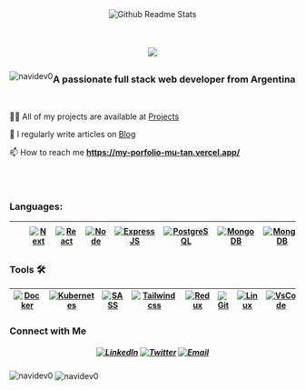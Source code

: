 <p align="center">
 <img width="160px" src="https://github.com/preactjs/wmr/blob/main/docs/public/assets/wmr.svg" align="center" alt="Github Readme Stats" />
</p>


<h1 align="center">
  <a href="https://git.io/typing-svg">
    <img src="https://readme-typing-svg.herokuapp.com/?lines=Hello,+There!+👋;This+is+Juan+NARVAEZ....;Nice+to+meet+you!&center=true&size=30">
  </a>
</h1>
<img align="left" src="https://komarev.com/ghpvc/?username=navidev0" alt="navidev0" />

<h3 align="center">A passionate full stack web developer from Argentina</h3>
<br/>

👨‍💻 All of my projects are available at [Projects](https://my-porfolio-mu-tan.vercel.app/works)

📝 I regularly write articles on [Blog](https://my-porfolio-mu-tan.vercel.app/posts)

📫 How to reach me **https://my-porfolio-mu-tan.vercel.app/**

<br/>
<br/>

### <h3 align="left">Languages:</h3>

| [<img src="https://raw.githubusercontent.com/devicons/devicon/master/icons/typescript/typescript-original.svg" alt="typescript" width="40" height="40">](https://www.typescriptlang.org/) | [<img src="https://raw.githubusercontent.com/devicons/devicon/master/icons/javascript/javascript-original.svg" alt="typescript" width="40" height="40">](https://developer.mozilla.org/es/docs/Web/JavaScript) | [<img src="https://cdn.jsdelivr.net/gh/devicons/devicon/icons/nextjs/nextjs-original-wordmark.svg" alt="Next" width="40" height="40">](https://nextjs.org/) | [<img src="https://cdn.jsdelivr.net/gh/devicons/devicon/icons/react/react-original-wordmark.svg" alt="React" width="40" height="40">](https://react.dev/) | [<img src="https://cdn.jsdelivr.net/gh/devicons/devicon/icons/nodejs/nodejs-original.svg" alt="Node" width="40" height="40">](https://nodejs.org/es) | [<img src="https://cdn.jsdelivr.net/gh/devicons/devicon/icons/express/express-original.svg" alt="ExpressJS" width="40" height="40">](<[https://nodejs.org/es](https://expressjs.com/es/)>) | [<img src="https://cdn.jsdelivr.net/gh/devicons/devicon/icons/postgresql/postgresql-original-wordmark.svg" alt="PostgreSQL" width="40" height="40">](https://www.postgresql.org/) | [<img src="https://cdn.jsdelivr.net/gh/devicons/devicon/icons/mongodb/mongodb-original-wordmark.svg" alt="MongoDB" width="40" height="40">](https://www.mongodb.com/es) | [<img src="https://cdn.jsdelivr.net/gh/devicons/devicon/icons/python/python-original-wordmark.svg" alt="MongoDB" width="40" height="40">](https://www.mongodb.com/es) |
| ----------------------------------------------------------------------------------------------------------------------------------------------------------------------------------------- | -------------------------------------------------------------------------------------------------------------------------------------------------------------------------------------------------------------- | ----------------------------------------------------------------------------------------------------------------------------------------------------------- | --------------------------------------------------------------------------------------------------------------------------------------------------------- | ---------------------------------------------------------------------------------------------------------------------------------------------------- | ------------------------------------------------------------------------------------------------------------------------------------------------------------------------------------------ | --------------------------------------------------------------------------------------------------------------------------------------------------------------------------------- | ----------------------------------------------------------------------------------------------------------------------------------------------------------------------- | --------------------------------------------------------------------------------------------------------------------------------------------------------------------- |

### Tools 🛠️

| [<img src="https://cdn.jsdelivr.net/gh/devicons/devicon/icons/docker/docker-original-wordmark.svg" alt="Docker" width="24">](https://www.docker.com/) | [<img src="https://cdn.jsdelivr.net/gh/devicons/devicon/icons/kubernetes/kubernetes-plain-wordmark.svg" alt="Kubernetes" width="24">](https://kubernetes.io/es/) | [<img src="https://cdn.jsdelivr.net/gh/devicons/devicon/icons/sass/sass-original.svg" alt="SASS" width="24">](https://sass-lang.com/) | [<img src="https://cdn.jsdelivr.net/gh/devicons/devicon/icons/tailwindcss/tailwindcss-plain.svg" alt="Tailwindcss" width="24">](https://tailwindcss.com/) | [<img src="https://cdn.jsdelivr.net/gh/devicons/devicon/icons/redux/redux-original.svg" alt="Redux" width="24">](https://redux-toolkit.js.org/) | [<img src="https://cdn.jsdelivr.net/gh/devicons/devicon/icons/git/git-original.svg" alt="Git" width="24">](https://git-scm.com/) | [<img src="https://cdn.jsdelivr.net/gh/devicons/devicon/icons/linux/linux-original.svg" alt="Linux" width="24">](https://www.linux.org/) | [<img src="https://cdn.jsdelivr.net/gh/devicons/devicon/icons/vscode/vscode-original.svg" alt="VsCode" width="24">](https://www.linux.org/) |
| ----------------------------------------------------------------------------------------------------------------------------------------------------- | ---------------------------------------------------------------------------------------------------------------------------------------------------------------- | ------------------------------------------------------------------------------------------------------------------------------------- | --------------------------------------------------------------------------------------------------------------------------------------------------------- | ----------------------------------------------------------------------------------------------------------------------------------------------- | -------------------------------------------------------------------------------------------------------------------------------- | ---------------------------------------------------------------------------------------------------------------------------------------- | ------------------------------------------------------------------------------------------------------------------------------------------- |

<h3>Connect with Me </h3>

<h5 align="center">
<a href="https://www.linkedin.com/in/juandnarvaez/" target="_blank"><img alt="LinkedIn" src="https://img.shields.io/badge/LinkedIn-@JuanDavid-blue?style=flat&logo=linkedin"></a>
<a href="https://twitter.com/naviDev0" target="_blank"><img alt="Twitter" src="https://img.shields.io/badge/twitter-@naviDev0-blue?style=flat&logo=Twitter"></a>
<a href="mailto:juand.ns07@gmail.com"><img alt="Email" src="https://img.shields.io/badge/Email-juand.ns07@gmail.com-blue?style=flat&logo=gmail"></a>
</h5>

  <p><img align="left" src="https://github-readme-stats.vercel.app/api/top-langs?username=navidev0&show_icons=true&locale=en&layout=compact" alt="navidev0" /></p>

  <p>&nbsp;<img align="center" src="https://github-readme-stats.vercel.app/api?username=navidev0&show_icons=true&locale=en" alt="navidev0" /></p>
